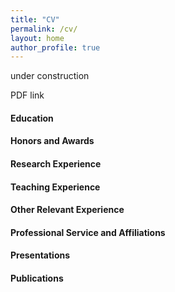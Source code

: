```yaml
---
title: "CV"
permalink: /cv/
layout: home
author_profile: true
---
```


under construction

PDF link

#### Education

#### Honors and Awards

#### Research Experience

#### Teaching Experience

#### Other Relevant Experience

#### Professional Service and Affiliations

#### Presentations

#### Publications
